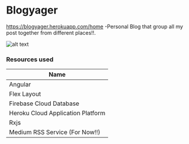 # Blogyager  
https://blogyager.herokuapp.com/home
-Personal Blog that group all my post together from different places!!.

![alt text](https://github.com/Roliver-Javier/blogyager/blob/master/src/assets/blogyager.PNG)

### Resources used
| Name | 
| ------ | 
| Angular |  
| Flex Layout |
| Firebase Cloud Database |
| Heroku Cloud Application Platform | 
| Rxjs | 
| Medium RSS Service (For Now!!) |
